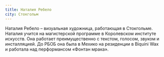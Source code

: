 ```yaml
---
title: Наталия Ребело
city: Стокгольм
---
```


Наталия Ребело – визуальная художница, работающая в Стокгольме. Наталия учится на магистерской программе в Королевском институте искусств. Она работает преимущественно с текстом, голосом, звуком и инсталляцией. До РБОБ она была в Мехико на резиденции в Biquini Wax и работала над перформансом «Фонтан мрака».
